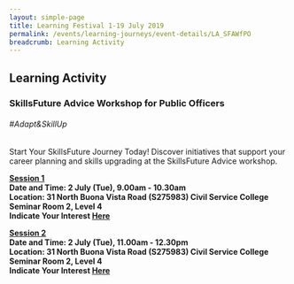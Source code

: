 ```yaml
---
layout: simple-page
title: Learning Festival 1-19 July 2019
permalink: /events/learning-journeys/event-details/LA_SFAWfPO
breadcrumb: Learning Activity
---
```


## Learning Activity
### SkillsFuture Advice Workshop for Public Officers

###### _#Adapt&SkillUp_

Start Your SkillsFuture Journey Today! Discover initiatives that support your career planning and skills upgrading at the SkillsFuture Advice workshop. 

<b><u>Session 1</u><br>
**Date and Time: 2 July (Tue), 9.00am - 10.30am** <br>
  **Location: 31 North Buona Vista Road (S275983) Civil Service College <br> Seminar Room 2, Level 4** <br>
**Indicate Your Interest [Here](https://www.eventbrite.sg/e/skillsfuture-advice-workshop-for-public-officers-tickets-62243131883)** <br>

<b><u>Session 2 </u><br>
**Date and Time: 2 July (Tue), 11.00am - 12.30pm** <br>
  **Location: 31 North Buona Vista Road (S275983) Civil Service College <br> Seminar Room 2, Level 4** <br>
**Indicate Your Interest [Here](https://www.eventbrite.sg/e/skillsfuture-advice-workshop-for-public-officers-2nd-run-tickets-62243260267)** <br>


